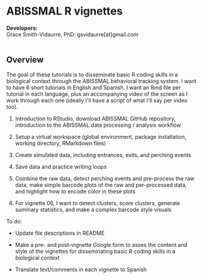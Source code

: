 <h1>ABISSMAL R vignettes
</h1>
<b>Developers:</b><br>
Grace Smith-Vidaurre, PhD: <span style="pointer-events:none">gsvidaurre[at]<span style="display:none"></span>gmail.com</span>
<br>
<br>

<h2>Overview</h2>

The goal of these tutorials is to disseminate basic R coding skills in a biological context through the ABISSMAL behavioral tracking system. I want to have 6 short tutorials in English and Spanish. I want an Rmd file per tutorial in each language, plus an accompanying video of the screen as I work through each one (ideally I'll have a script of what I'll say per video too).

1. Introduction to RStudio, download ABISSMAL GitHub repository, introduction to the ABISSMAL data processing / analysis workflow

2. Setup a virtual workspace (global environment, package installation, working directory, RMarkdown files)

3. Create simulated data, including entrances, exits, and perching events

4. Save data and practice writing loops

5. Combine the raw data, detect perching events and pre-process the raw data, make simple barcode plots of the raw and per-processed data, and highlight how to encode color in these plots

6. For vignette 06, I want to detect clusters, score clusters, generate summary statistics, and make a complex barcode style visuals


To do:

- Update file descriptions in README

- Make a pre- and post-vignette Google form to asses the content and style of the vignettes for disseminating basic R coding skills in a biological context

- Translate text/comments in each vignette to Spanish

